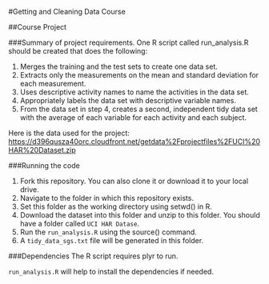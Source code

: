 #Getting and Cleaning Data Course

##Course Project

###Summary of project requirements.
One R script called run_analysis.R should be created that does the following:
1. Merges the training and the test sets to create one data set.
2. Extracts only the measurements on the mean and standard deviation for each measurement.
3. Uses descriptive activity names to name the activities in the data set.
4. Appropriately labels the data set with descriptive variable names.
5. From the data set in step 4, creates a second, independent tidy data set with the average of each variable for each activity and each subject.

Here is the data used for the project: 
https://d396qusza40orc.cloudfront.net/getdata%2Fprojectfiles%2FUCI%20HAR%20Dataset.zip 

###Running the code
1. Fork this repository. You can also clone it or download it to your local drive.
2. Navigate to the folder in which this repository exists.
3. Set this folder as the working directory using setwd() in R.
4. Download the dataset into this folder and unzip to this folder. You should have a folder called `UCI HAR Datase`.
5. Run the `run_analysis.R` using the source() command.
6. A `tidy_data_sgs.txt` file will be generated in this folder.


###Dependencies
The R script requires plyr to run.

`run_analysis.R` will help to install the dependencies if needed.